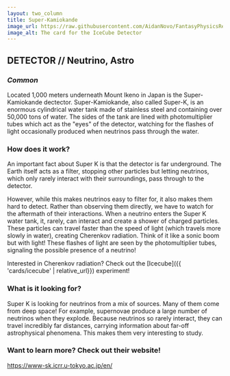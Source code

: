 ```yaml
---
layout: two_column
title: Super-Kamiokande
image_url: https://raw.githubusercontent.com/AidanNovo/FantasyPhysicsRedux/refs/heads/main/card_images/fp_super_k.png
image_alt: The card for the IceCube Detector
---
```

## **DETECTOR // Neutrino, Astro** 
### _Common_

Located 1,000 meters underneath Mount Ikeno in Japan is the Super-Kamiokande dectector. Super-Kamiokande, also called 
Super-K, is an enormous cylindrical water tank made of stainless steel and containing over 50,000 tons of water. 
The sides of the tank are lined with photomultiplier tubes which act as the "eyes" of the detector, watching for the 
flashes of light occasionally produced when neutrinos pass through the water.

### How does it work?

An important fact about Super K is that the detector is far underground. The Earth itself acts as a filter, stopping
other particles but letting neutrinos, which only rarely interact with their surroundings, pass through to the detector.

However, while this makes neutrinos easy to filter for, it also makes them hard to detect. Rather than observing them 
directly, we have to watch for the aftermath of their interactions. When a neutrino enters the Super K water tank, it, 
rarely, can interact and create a shower of charged particles. These particles can travel faster than the speed of light
(which travels more slowly in water), creating Cherenkov radiation. Think of it like a sonic boom but with light! These 
flashes of light are seen by the photomultiplier tubes, signaling the possible presence of a neutrino! 

Interested in Cherenkov radiation? Check out the [Icecube]({{ 'cards/icecube' | relative_url}}) experiment!

### What is it looking for?

Super K is looking for neutrinos from a mix of sources. Many of them come from deep space! For example, supernovae 
produce a large number of neutrinos when they explode. Because neutrinos so rarely interact, they can travel incredibly 
far distances, carrying information about far-off astrophysical phenomena. This makes them very interesting to study.

### Want to learn more? Check out their website!
https://www-sk.icrr.u-tokyo.ac.jp/en/